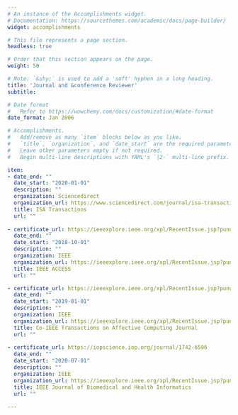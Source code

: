 ```yaml
---
# An instance of the Accomplishments widget.
# Documentation: https://sourcethemes.com/academic/docs/page-builder/
widget: accomplishments

# This file represents a page section.
headless: true

# Order that this section appears on the page.
weight: 50

# Note: `&shy;` is used to add a 'soft' hyphen in a long heading.
title: 'Journal and &conference Reviewer'
subtitle:

# Date format
#   Refer to https://wowchemy.com/docs/customization/#date-format
date_format: Jan 2006

# Accomplishments.
#   Add/remove as many `item` blocks below as you like.
#   `title`, `organization`, and `date_start` are the required parameters.
#   Leave other parameters empty if not required.
#   Begin multi-line descriptions with YAML's `|2-` multi-line prefix.

item:
- date_end: ""
  date_start: "2020-01-01"
  description: ""
  organization: Sciencedirect
  organization_url: https://www.sciencedirect.com/journal/isa-transactions
  title: ISA Transactions  
  url: ""
  
- certificate_url: https://ieeexplore.ieee.org/xpl/RecentIssue.jsp?punumber=6287639
  date_end: ""
  date_start: "2018-10-01"
  description: ""
  organization: IEEE
  organization_url: https://ieeexplore.ieee.org/xpl/RecentIssue.jsp?punumber=6287639
  title: IEEE ACCESS  
  url: ""

- certificate_url: https://ieeexplore.ieee.org/xpl/RecentIssue.jsp?punumber=5165369
  date_end: ""
  date_start: "2019-01-01"
  description: ""
  organization: IEEE
  organization_url: https://ieeexplore.ieee.org/xpl/RecentIssue.jsp?punumber=5165369
  title: Co-IEEE Transactions on Affective Computing Journal 
  url: ""
  
- certificate_url: https://iopscience.iop.org/journal/1742-6596
  date_end: ""
  date_start: "2020-07-01"
  description: ""
  organization: IEEE
  organization_url: https://ieeexplore.ieee.org/xpl/RecentIssue.jsp?punumber=6221020
  title: IEEE Journal of Biomedical and Health Informatics 
  url: ""  
  
---
```

